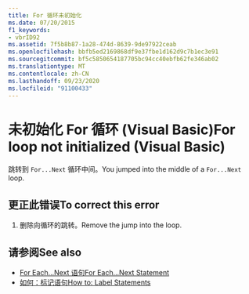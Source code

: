```yaml
---
title: For 循环未初始化
ms.date: 07/20/2015
f1_keywords:
- vbrID92
ms.assetid: 7f5b8b87-1a28-474d-8639-9de97922ceab
ms.openlocfilehash: bbfb5ed2169868df9e37fbe1d162d9c7b1ec3e91
ms.sourcegitcommit: bf5c5850654187705bc94cc40ebfb62fe346ab02
ms.translationtype: MT
ms.contentlocale: zh-CN
ms.lasthandoff: 09/23/2020
ms.locfileid: "91100433"
---
```

# <a name="for-loop-not-initialized-visual-basic"></a><span data-ttu-id="9b5eb-102">未初始化 For 循环 (Visual Basic)</span><span class="sxs-lookup"><span data-stu-id="9b5eb-102">For loop not initialized (Visual Basic)</span></span>

<span data-ttu-id="9b5eb-103">跳转到 `For...Next` 循环中间。</span><span class="sxs-lookup"><span data-stu-id="9b5eb-103">You jumped into the middle of a `For...Next` loop.</span></span>  
  
## <a name="to-correct-this-error"></a><span data-ttu-id="9b5eb-104">更正此错误</span><span class="sxs-lookup"><span data-stu-id="9b5eb-104">To correct this error</span></span>  
  
1. <span data-ttu-id="9b5eb-105">删除向循环的跳转。</span><span class="sxs-lookup"><span data-stu-id="9b5eb-105">Remove the jump into the loop.</span></span>  
  
## <a name="see-also"></a><span data-ttu-id="9b5eb-106">请参阅</span><span class="sxs-lookup"><span data-stu-id="9b5eb-106">See also</span></span>

- [<span data-ttu-id="9b5eb-107">For Each...Next 语句</span><span class="sxs-lookup"><span data-stu-id="9b5eb-107">For Each...Next Statement</span></span>](../language-reference/statements/for-each-next-statement.md)
- [<span data-ttu-id="9b5eb-108">如何：标记语句</span><span class="sxs-lookup"><span data-stu-id="9b5eb-108">How to: Label Statements</span></span>](../programming-guide/program-structure/how-to-label-statements.md)
